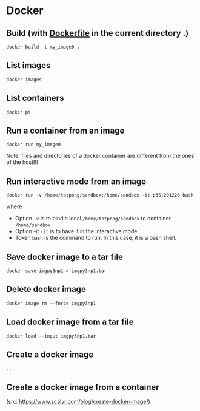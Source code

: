 # Docker

## Build (with [Dockerfile](https://github.com/tatpongkatanyukul/Learn/blob/main/docker/Dockerfile) in the current directory .)
```
docker build -t my_image0 .
```

## List images
```
docker images
```

## List containers
```
docker ps
```

## Run a container from an image
```
docker run my_image0
```

Note: files and directories of a docker container are different from the ones of the host!!!

## Run interactive mode from an image

```
docker run -v /home/tatpong/sandbox:/home/sandbox -it p35:201226 bash
```
where
  * Option ```-v``` is to bind a local ```/home/tatpong/sandbox``` to container ```/home/sandbox```
  * Option -it ```-it``` is to have it in the interactive mode
  * Token ```bash``` is the command to run. In this case, it is a bash shell.


## Save docker image to a tar file

```
docker save imgpy3np1 > imgpy3np1.tar
```

## Delete docker image
```
docker image rm --force imgpy3np1
```

## Load docker image from a tar file
```
docker load --input imgpy3np1.tar
```

## Create a docker image
```
...
```

## Create a docker image from a container

(src: https://www.scalyr.com/blog/create-docker-image/)

